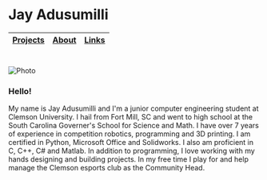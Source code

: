 # Jay Adusumilli
| [Projects](projects.md)| [About](about.md) | [Links](links.md) |
| :--- | :--- | :--- |

#
![Photo](https://i.ibb.co/TYTNnyT/small.jpg)

### Hello!
My name is Jay Adusumilli and I'm a junior computer engineering student at Clemson University. I hail from Fort Mill, SC and went to high school at the South Carolina Governer's School for Science and Math. I have over 7 years of experience in competition robotics, programming and 3D printing. I am certified in Python, Microsoft Office and Solidworks. I also am proficient in C, C++, C# and Matlab. In addition to programming, I love working with my hands designing and building projects. In my free time I play for and help manage the Clemson esports club as the Community Head. 


